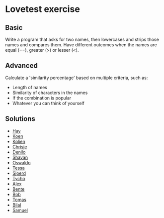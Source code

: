 # Lovetest exercise
## Basic
Write a program that asks for two names, then lowercases and strips those names and compares them. Have different outcomes when the names are equal (==), greater (>) or lesser (<).

## Advanced
Calculate a 'similarity percentage' based on multiple criteria, such as:
* Length of names
* Similarity of characters in the names
* If the combination is popular
* Whatever you can think of yourself

## Solutions
* [Hay](lovetest.py)
* [Koen](https://github.com/kvschaik/hu/blob/master/namecomparison.py)
* [Kolien](https://github.com/KolienPleijsant/master/blob/master/lovemaker.py)
* [Chrisje](https://github.com/ChrisjeOG/master/blob/master/lovemaker.py)
* [Denilo](https://github.com/Deser12/DataScienceFundamentals-/blob/master/love_calculator.py)
* [Shayan](https://github.com/shayan-z/exercises/blob/master/lovers.py)
* [Oswaldo](https://github.com/OzzyHU/repository/blob/master/exercise2_lovetest.py)
* [Tessa](https://github.com/tessadvries/ddd/blob/master/dsf-excercise2-lovetest.py)
* [Sjoerd](https://github.com/Sjoerdklaver/data-driven-design/blob/master/Lovetest)
* [Tycho](https://github.com/Thunderkings19/DDD2018/blob/master/Lovetest.py)
* [Alex](https://github.com/Alex-Gaas/Data-Science-Fundamentals/blob/master/lovetestadvanced.py)
* [Bente](https://github.com/bentevo/ddd/blob/master/matchmaker.py)
* [Bob](https://github.com/bw9300/Data-Science-Fundamentals/blob/master/lovetest.py)
* [Tomas](https://github.com/tomashabraken/Love_test/blob/master/Love_test.py)
* [Bilal](https://github.com/BNawabi/Exercises-Data-Sience-Fundamentals/blob/master/lovegame.py)
* [Samuel](https://github.com/ShmuelAmpofo/dsexercise/blob/master/friendscookies.py)
